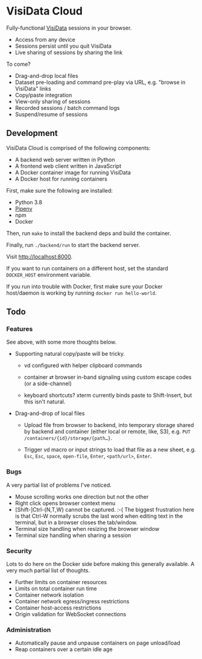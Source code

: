 # VisiData Cloud

Fully-functional [VisiData](https://visidata.org) sessions in your browser.

* Access from any device
* Sessions persist until you quit VisiData
* Live sharing of sessions by sharing the link

To come?

* Drag-and-drop local files
* Dataset pre-loading and command pre-play via URL, e.g. "browse in VisiData" links
* Copy/paste integration
* View-only sharing of sessions
* Recorded sessions / batch command logs
* Suspend/resume of sessions


## Development

VisiData Cloud is comprised of the following components:

* A backend web server written in Python
* A frontend web client written in JavaScript
* A Docker container image for running VisiData
* A Docker host for running containers

First, make sure the following are installed:

* Python 3.8
* [Pipenv](https://pipenv.readthedocs.io)
* npm
* Docker

Then, run `make` to install the backend deps and build the container.

Finally, run `./backend/run` to start the backend server.

Visit [http://localhost:8000](http://localhost:8000).

If you want to run containers on a different host, set the standard
`DOCKER_HOST` environment variable.

If you run into trouble with Docker, first make sure your Docker host/daemon
is working by running `docker run hello-world`.


## Todo

### Features

See above, with some more thoughts below.

  * Supporting natural copy/paste will be tricky.
    - vd configured with helper clipboard commands

    - container ⇄ browser in-band signaling using custom escape codes (or a
      side-channel)

    - keyboard shortcuts? xterm currently binds paste to Shift-Insert, but
      this isn't natural.

  * Drag-and-drop of local files
    - Upload file from browser to backend, into temporary storage shared by
      backend and container (either local or remote, like, S3), e.g. `PUT
      /containers/{id}/storage/{path…}`.

    - Trigger vd macro or input strings to load that file as a new sheet, e.g.
      `Esc`, `Esc`, `space`, `open-file`, `Enter`, `<path/url>`, `Enter`.

### Bugs

A very partial list of problems I've noticed.

  * Mouse scrolling works one direction but not the other
  * Right click opens browser context menu
  * [Shift-]Ctrl-{N,T,W} cannot be captured. :-(  The biggest frustration here
    is that Ctrl-W normally scrubs the last word when editing text in the
    terminal, but in a browser closes the tab/window.
  * Terminal size handling when resizing the browser window
  * Terminal size handling when sharing a session

### Security

Lots to do here on the Docker side before making this generally available.  A
very much partial list of thoughts.

  * Further limits on container resources
  * Limits on total container run time
  * Container network isolation
  * Container network egress/ingress restrictions
  * Container host-access restrictions
  * Origin validation for WebSocket connections

### Administration

  * Automatically pause and unpause containers on page unload/load
  * Reap containers over a certain idle age
